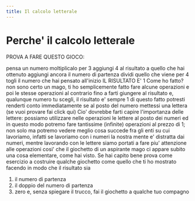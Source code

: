 ```yaml
---
title: Il calcolo letterale
---
```


Perche' il calcolo letterale
===

PROVA A FARE QUESTO GIOCO:

pensa un numero
moltiplicalo per 3
aggiungi 4 al risultato
a quello che hai ottenuto aggiungi ancora il numero di partenza
dividi quello che viene per 4
togli il numero che hai pensato all'inizio
IL RISULTATO E' 1
Come ho fatto? non sono certo un mago, ti ho semplicemente fatto fare alcune operazioni e poi le stesse operazioni al contrario fino a farti giungere al risultato e, qualunque numero tu scegli, il risultato e' sempre 1
di questo fatto potresti renderti conto immediatamente se al posto del numero mettessi una lettera (se vuoi provare fai click qui)
Cio' dovrebbe farti capire l'importanza delle lettere: possiamo utilizzare nelle operazioni le lettere al posto dei numeri ed in questo modo potremo fare tantissime (infinite) operazioni al prezzo di 1; non solo ma potremo vedere meglio cosa succede fra gli enti su cui lavoriamo, infatti se lavoriamo con i numeri la nostra mente e' distratta dai numeri, mentre lavorando con le lettere siamo portati a fare piu' attenzione alle operazioni cosi' che il giochetto di un aspirante mago ci appare subito una cosa elementare, come hai visto.
Se hai capito bene prova come esercizio a costruire qualche giochetto come quello che ti ho mostrato facendo in modo che il risultato sia
1) il numero di partenza
2) il doppio del numero di partenza
3) zero
e, senza spiegare il trucco, fai il giochetto a qualche tuo compagno